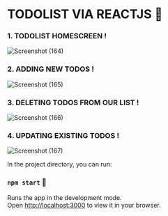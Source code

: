 # TODOLIST VIA REACTJS 📓

### 1. TODOLIST HOMESCREEN !


![Screenshot (164)](https://user-images.githubusercontent.com/110991877/198878312-44e027b7-ab87-4965-91e8-49694ec39456.png)


### 2. ADDING NEW TODOS !


![Screenshot (165)](https://user-images.githubusercontent.com/110991877/198878366-404a764d-8233-4e18-bd35-2232c1d9c12d.png)


### 3. DELETING TODOS FROM OUR LIST !


![Screenshot (166)](https://user-images.githubusercontent.com/110991877/198878414-a6a09f18-eaf0-4d12-8a8a-552d85d8c120.png)


### 4. UPDATING EXISTING TODOS !


![Screenshot (167)](https://user-images.githubusercontent.com/110991877/198878436-0297f560-75ff-4165-b0d7-de945f71888c.png)


In the project directory, you can run:

### `npm start` 🚀

Runs the app in the development mode.\
Open [http://localhost:3000](http://localhost:3000) to view it in your browser.

